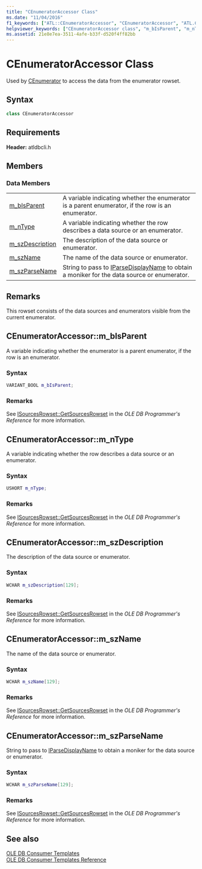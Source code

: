 ```yaml
---
title: "CEnumeratorAccessor Class"
ms.date: "11/04/2016"
f1_keywords: ["ATL::CEnumeratorAccessor", "CEnumeratorAccessor", "ATL.CEnumeratorAccessor", "CEnumeratorAccessor.m_bIsParent", "ATL::CEnumeratorAccessor::m_bIsParent", "m_bIsParent", "ATL.CEnumeratorAccessor.m_bIsParent", "CEnumeratorAccessor::m_bIsParent", "ATL::CEnumeratorAccessor::m_nType", "CEnumeratorAccessor.m_nType", "CEnumeratorAccessor::m_nType", "ATL.CEnumeratorAccessor.m_nType", "m_nType", "ATL::CEnumeratorAccessor::m_szDescription", "CEnumeratorAccessor.m_szDescription", "CEnumeratorAccessor::m_szDescription", "ATL.CEnumeratorAccessor.m_szDescription", "CEnumeratorAccessor::m_szName", "ATL.CEnumeratorAccessor.m_szName", "m_szName", "ATL::CEnumeratorAccessor::m_szName", "CEnumeratorAccessor.m_szName", "CEnumeratorAccessor::m_szParseName", "ATL::CEnumeratorAccessor::m_szParseName", "m_szParseName", "CEnumeratorAccessor.m_szParseName", "ATL.CEnumeratorAccessor.m_szParseName"]
helpviewer_keywords: ["CEnumeratorAccessor class", "m_bIsParent", "m_nType", "m_szDescription", "m_szName", "m_szParseName"]
ms.assetid: 21e8e7ea-3511-4afe-b33f-d520f4ff82bb
---
```

# CEnumeratorAccessor Class

Used by [CEnumerator](../../data/oledb/cenumerator-class.md) to access the data from the enumerator rowset.

## Syntax

```cpp
class CEnumeratorAccessor
```

## Requirements

**Header:** atldbcli.h

## Members

### Data Members

|||
|-|-|
|[m_bIsParent](#bisparent)|A variable indicating whether the enumerator is a parent enumerator, if the row is an enumerator.|
|[m_nType](#ntype)|A variable indicating whether the row describes a data source or an enumerator.|
|[m_szDescription](#szdescription)|The description of the data source or enumerator.|
|[m_szName](#szname)|The name of the data source or enumerator.|
|[m_szParseName](#szparsename)|String to pass to [IParseDisplayName](/windows/win32/api/oleidl/nn-oleidl-iparsedisplayname) to obtain a moniker for the data source or enumerator.|

## Remarks

This rowset consists of the data sources and enumerators visible from the current enumerator.

## <a name="bisparent"></a> CEnumeratorAccessor::m_bIsParent

A variable indicating whether the enumerator is a parent enumerator, if the row is an enumerator.

### Syntax

```cpp
VARIANT_BOOL m_bIsParent;
```

### Remarks

See [ISourcesRowset::GetSourcesRowset](/previous-versions/windows/desktop/ms711200(v=vs.85)) in the *OLE DB Programmer's Reference* for more information.

## <a name="ntype"></a> CEnumeratorAccessor::m_nType

A variable indicating whether the row describes a data source or an enumerator.

### Syntax

```cpp
USHORT m_nType;
```

### Remarks

See [ISourcesRowset::GetSourcesRowset](/previous-versions/windows/desktop/ms711200(v=vs.85)) in the *OLE DB Programmer's Reference* for more information.

## <a name="szdescription"></a> CEnumeratorAccessor::m_szDescription

The description of the data source or enumerator.

### Syntax

```cpp
WCHAR m_szDescription[129];
```

### Remarks

See [ISourcesRowset::GetSourcesRowset](/previous-versions/windows/desktop/ms711200(v=vs.85)) in the *OLE DB Programmer's Reference* for more information.

## <a name="szname"></a> CEnumeratorAccessor::m_szName

The name of the data source or enumerator.

### Syntax

```cpp
WCHAR m_szName[129];
```

### Remarks

See [ISourcesRowset::GetSourcesRowset](/previous-versions/windows/desktop/ms711200(v=vs.85)) in the *OLE DB Programmer's Reference* for more information.

## <a name="szparsename"></a> CEnumeratorAccessor::m_szParseName

String to pass to [IParseDisplayName](/windows/win32/api/oleidl/nn-oleidl-iparsedisplayname) to obtain a moniker for the data source or enumerator.

### Syntax

```cpp
WCHAR m_szParseName[129];
```

### Remarks

See [ISourcesRowset::GetSourcesRowset](/previous-versions/windows/desktop/ms711200(v=vs.85)) in the *OLE DB Programmer's Reference* for more information.

## See also

[OLE DB Consumer Templates](../../data/oledb/ole-db-consumer-templates-cpp.md)<br/>
[OLE DB Consumer Templates Reference](../../data/oledb/ole-db-consumer-templates-reference.md)